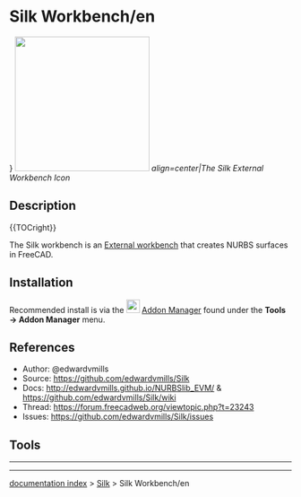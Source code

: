 # Silk Workbench/en
} <img alt="" src=images/Silk_workbench_icon.svg  style="width:240px;"> 
*align=center|The Silk External Workbench Icon*

## Description


{{TOCright}}

The Silk workbench is an [External workbench](external_workbenches.md) that creates NURBS surfaces in FreeCAD.

## Installation

Recommended install is via the <img alt="" src=images/AddonManager.svg  style="width:24px;"> [Addon Manager](Addon_Manager.md) found under the **Tools → Addon Manager** menu.

## References

-   Author: \@edwardvmills
-   Source: <https://github.com/edwardvmills/Silk>
-   Docs: <http://edwardvmills.github.io/NURBSlib_EVM/> & <https://github.com/edwardvmills/Silk/wiki>
-   Thread: <https://forum.freecadweb.org/viewtopic.php?t=23243>
-   Issues: <https://github.com/edwardvmills/Silk/issues>

## Tools




_ _ _

---
[documentation index](../README.md) > [Silk](Category_Silk.md) > Silk Workbench/en
